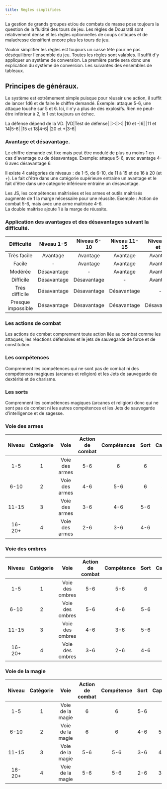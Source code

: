 ```yaml
---
title: Règles simplifiées
---
```

La gestion de grands groupes et/ou de combats de masse pose toujours la question de la fluidité des tours de jeu. Les règles de Douaratil sont relativement dense et les règles optionnelles de coups critiques et de maladresse densifient encore plus les tours de jeu.  

Vouloir simplifier les règles est toujours un casse tête pour ne pas déséquilibrer l'ensemble du jeu. Toutes les règles sont valables. Il suffit d'y appliquer un système de conversion. La première partie sera donc une explication du système de conversion. Les suivantes des ensembles de tableaux.  

## Principes de généraux.  
Le système est extrêmement simple puisque pour réussir une action, il suffit de lancer 1d6 et de faire le chiffre demandé. Exemple: attaque 5-6, une attaque touche sur 5 et 6. Ici, il n'y a plus de dés explosifs.
Rien ne peut-être inférieur à 2, le 1 est toujours un échec.    

La défense dépend de la VD.
|VD|Test de défense|
|:-:|:-:|
|10 et -|6|
|11 et 14|5-6|
|15 et 18|4-6|
|20 et +|3-6|

### Avantage et désavantage.
Le chiffre demandé est fixe mais peut être modulé de plus ou moins 1 en cas d'avantage ou de désavantage. Exemple: attaque 5-6, avec avantage 4-6 avec désavantage 6.   

Il existe 4 catégories de niveaux : de 1-5, de 6-10, de 11 à 15 et de 16 à 20 (et +). Le fait d'être dans une catégorie supérieure entraine un avantage et le fait d'être dans une catégorie inférieure entraine un désavantage.   

Les JS, les compétences maîtrisées et les armes et outils maîtrisés augmente de 1 la marge nécessaire pour une réussite. Exemple : Action de combat 5-6, mais avec une arme maitrisée 4-6.      
La double maitrise ajoute 1 à la marge de réussite.   

### Application des avantages et des désavantages suivant la difficulté.  
|Difficulté|Niveau 1-5|Niveau 6-10|Niveau 11-15|Niveau 16 et +|
|:-:|:-:|:-:|:-:|:-:|
|Très facile|Avantage|Avantage|Avantage|Avantage|
|Facile|-|Avantage|Avantage|Avantage|
|Modérée|Désavantage|-|Avantage|Avantage|
|Difficile|Désavantage|Désavantage|-|Avantage|
|Très difficile|Désavantage|Désavantage|Désavantage|-|
|Presque impossible|Désavantage|Désavantage|Désavantage|Désavantage|

### Les actions de combat
Les actions de combat comprennent toute action liée au combat comme les attaques, les réactions défensives et le jets de sauvegarde de force et de constitution.  

### Les compétences  
Comprennent les compétences qui ne sont pas de combat ni des compétences magiques (arcanes et religion) et les Jets de sauvegarde de dextérité et de charisme.  

### Les sorts  
Comprennent les compétences magiques (arcanes et religion) donc qui ne sont pas de combat ni les autres compétences  et les Jets de sauvegarde d'intelligence et de sagesse.  

### Voie des armes
|Niveau|Catégorie|Voie|Action de combat|Compétences|Sort|Capacité|
|:-:|:-:|:-:|:-:|:-:|:-:|:-:|
|1-5|1|Voie des armes|5-6|6|6|5-6|
|6-10|2|Voie des armes|4-6|5-6|6|4-6|
|11-15|3|Voie des armes|3-6|4-6|5-6|4-6|
|16-20+|4|Voie des armes|2-6|3-6|4-6|3-6|

### Voie des ombres
|Niveau|Catégorie|Voie|Action de combat|Compétence|Sort|Capacité|
|:-:|:-:|:-:|:-:|:-:|:-:|:-:|
|1-5|1|Voie des ombres|5-6|5-6|6|5-6|
|6-10|2|Voie des ombres|5-6|4-6|5-6|4-6|
|11-15|3|Voie des ombres|4-6|3-6|5-6|3-6|
|16-20+|4|Voie des ombres|3-6|2-6|4-6|2-6|

### Voie de la magie
|Niveau|Catégorie|Voie|Action de combat|Compétence|Sort|Capacité|
|:-:|:-:|:-:|:-:|:-:|:-:|:-:|
|1-5|1|Voie de la magie|6|6|5-6|6|
|6-10|2|Voie de la magie|6|6|4-6|5-6|
|11-15|3|Voie de la magie|5-6|5-6|3-6|4-6|
|16-20+|4|Voie de la magie|5-6|5-6|2-6|3-6|
